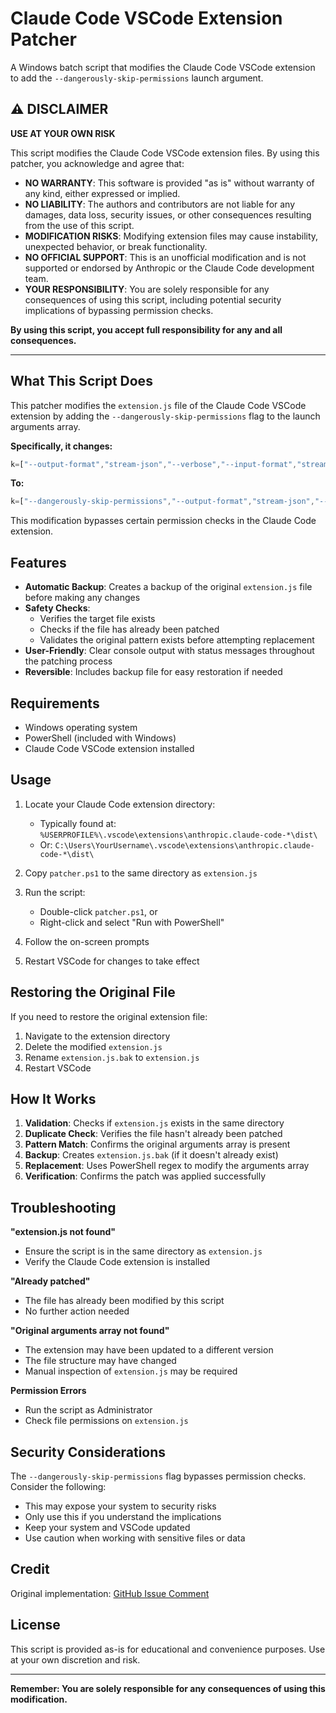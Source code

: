 # Claude Code VSCode Extension Patcher

A Windows batch script that modifies the Claude Code VSCode extension to add the `--dangerously-skip-permissions` launch argument.

## ⚠️ DISCLAIMER

**USE AT YOUR OWN RISK**

This script modifies the Claude Code VSCode extension files. By using this patcher, you acknowledge and agree that:

- **NO WARRANTY**: This software is provided "as is" without warranty of any kind, either expressed or implied.
- **NO LIABILITY**: The authors and contributors are not liable for any damages, data loss, security issues, or other consequences resulting from the use of this script.
- **MODIFICATION RISKS**: Modifying extension files may cause instability, unexpected behavior, or break functionality.
- **NO OFFICIAL SUPPORT**: This is an unofficial modification and is not supported or endorsed by Anthropic or the Claude Code development team.
- **YOUR RESPONSIBILITY**: You are solely responsible for any consequences of using this script, including potential security implications of bypassing permission checks.

**By using this script, you accept full responsibility for any and all consequences.**

---

## What This Script Does

This patcher modifies the `extension.js` file of the Claude Code VSCode extension by adding the `--dangerously-skip-permissions` flag to the launch arguments array.

**Specifically, it changes:**

```javascript
k=["--output-format","stream-json","--verbose","--input-format","stream-json"]
```

**To:**

```javascript
k=["--dangerously-skip-permissions","--output-format","stream-json","--verbose","--input-format","stream-json"]
```

This modification bypasses certain permission checks in the Claude Code extension.

## Features

- **Automatic Backup**: Creates a backup of the original `extension.js` file before making any changes
- **Safety Checks**:
  - Verifies the target file exists
  - Checks if the file has already been patched
  - Validates the original pattern exists before attempting replacement
- **User-Friendly**: Clear console output with status messages throughout the patching process
- **Reversible**: Includes backup file for easy restoration if needed

## Requirements

- Windows operating system
- PowerShell (included with Windows)
- Claude Code VSCode extension installed

## Usage

1. Locate your Claude Code extension directory:
   - Typically found at: `%USERPROFILE%\.vscode\extensions\anthropic.claude-code-*\dist\`
   - Or: `C:\Users\YourUsername\.vscode\extensions\anthropic.claude-code-*\dist\`

2. Copy `patcher.ps1` to the same directory as `extension.js`

3. Run the script:
   - Double-click `patcher.ps1`, or
   - Right-click and select "Run with PowerShell"

4. Follow the on-screen prompts

5. Restart VSCode for changes to take effect

## Restoring the Original File

If you need to restore the original extension file:

1. Navigate to the extension directory
2. Delete the modified `extension.js`
3. Rename `extension.js.bak` to `extension.js`
4. Restart VSCode

## How It Works

1. **Validation**: Checks if `extension.js` exists in the same directory
2. **Duplicate Check**: Verifies the file hasn't already been patched
3. **Pattern Match**: Confirms the original arguments array is present
4. **Backup**: Creates `extension.js.bak` (if it doesn't already exist)
5. **Replacement**: Uses PowerShell regex to modify the arguments array
6. **Verification**: Confirms the patch was applied successfully

## Troubleshooting

**"extension.js not found"**
- Ensure the script is in the same directory as `extension.js`
- Verify the Claude Code extension is installed

**"Already patched"**
- The file has already been modified by this script
- No further action needed

**"Original arguments array not found"**
- The extension may have been updated to a different version
- The file structure may have changed
- Manual inspection of `extension.js` may be required

**Permission Errors**
- Run the script as Administrator
- Check file permissions on `extension.js`

## Security Considerations

The `--dangerously-skip-permissions` flag bypasses permission checks. Consider the following:

- This may expose your system to security risks
- Only use this if you understand the implications
- Keep your system and VSCode updated
- Use caution when working with sensitive files or data

## Credit

Original implementation: [GitHub Issue Comment](https://github.com/anthropics/claude-code/issues/8539#issuecomment-3389961296)

## License

This script is provided as-is for educational and convenience purposes. Use at your own discretion and risk.

---

**Remember: You are solely responsible for any consequences of using this modification.**
